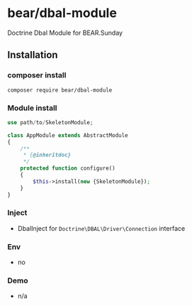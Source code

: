 # bear/dbal-module

Doctrine Dbal Module for BEAR.Sunday

## Installation

### composer install

    composer require bear/dbal-module
 
### Module install

```php
use path/to/SkeletonModule;

class AppModule extends AbstractModule
{
    /**
     * {@inheritdoc}
     */
    protected function configure()
    {
        $this->install(new {SkeletonModule});
    }
}

```
### Inject

 * DbalInject for `Doctrine\DBAL\Driver\Connection` interface
 
### Env

 * no
 
### Demo

 * n/a
 

